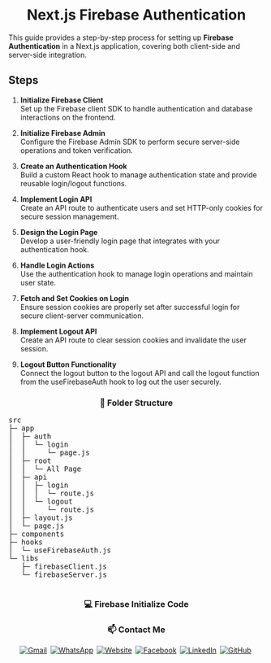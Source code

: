 <h1 style="text-align: center;">Next.js Firebase Authentication</h1>

This guide provides a step-by-step process for setting up **Firebase Authentication** in a Next.js application, covering both client-side and server-side integration.

## Steps

1. **Initialize Firebase Client**  
   Set up the Firebase client SDK to handle authentication and database interactions on the frontend.

2. **Initialize Firebase Admin**  
   Configure the Firebase Admin SDK to perform secure server-side operations and token verification.

3. **Create an Authentication Hook**  
   Build a custom React hook to manage authentication state and provide reusable login/logout functions.

4. **Implement Login API**  
   Create an API route to authenticate users and set HTTP-only cookies for secure session management.

5. **Design the Login Page**  
   Develop a user-friendly login page that integrates with your authentication hook.

6. **Handle Login Actions**  
   Use the authentication hook to manage login operations and maintain user state.

7. **Fetch and Set Cookies on Login**  
   Ensure session cookies are properly set after successful login for secure client-server communication.

8. **Implement Logout API**  
   Create an API route to clear session cookies and invalidate the user session.

9. **Logout Button Functionality**  
   Connect the logout button to the logout API and call the logout function from the useFirebaseAuth hook to log out the user securely.


<h3 align="center">📂 Folder Structure</h3>
<p align="center">
  <pre>
src
├─ app
│  ├─ auth
│  │  └─ login
│  │     └─ page.js
│  ├─ root
│  │  └─ All Page
│  ├─ api
│  │  ├─ login
│  │  │  └─ route.js
│  │  └─ logout
│  │     └─ route.js
│  ├─ layout.js
│  └─ page.js
├─ components
├─ hooks
│  └─ useFirebaseAuth.js
└─ libs
   ├─ firebaseClient.js
   └─ firebaseServer.js
  </pre>
</p>




<h3 align="center">💻 Firebase Initialize Code</h3>









<div align="center">

### 📫 Contact Me

<a href="mailto:jahidulislamzim845@gmail.com" style="display:inline-block; margin-right:3px; outline:none; border:none;">
  <img src="https://img.shields.io/badge/Gmail-D14836?style=for-the-badge&logo=gmail&logoColor=white" alt="Gmail">
</a>
<a href="tel:+8801780115943" style="display:inline-block; margin-right:3px; outline:none; border:none;">
  <img src="https://img.shields.io/badge/WhatsApp-25D366?style=for-the-badge&logo=whatsapp&logoColor=white" alt="WhatsApp">
</a>
<a href="https://jahidulislamzim.netlify.app" target="_blank" style="display:inline-block; margin-right:3px; outline:none; border:none;">
  <img src="https://img.shields.io/badge/Website-000000?style=for-the-badge&logo=About.me&logoColor=white" alt="Website">
</a>
<a href="https://www.facebook.com/jahidulislamzim43" target="_blank" style="display:inline-block; margin-right:3px; outline:none; border:none;">
  <img src="https://img.shields.io/badge/Facebook-1877F2?style=for-the-badge&logo=facebook&logoColor=white" alt="Facebook">
</a>
<a href="https://www.linkedin.com/in/jahidulislamzim/" target="_blank" style="display:inline-block; margin-right:3px; outline:none; border:none;">
  <img src="https://img.shields.io/badge/LinkedIn-0077B5?style=for-the-badge&logo=linkedin&logoColor=white" alt="LinkedIn">
</a>
<a href="https://github.com/jahidulislamzim" target="_blank" style="display:inline-block; margin-right:3px; outline:none; border:none;">
  <img src="https://img.shields.io/badge/GitHub-100000?style=for-the-badge&logo=github&logoColor=white" alt="GitHub">
</a>

</div>
